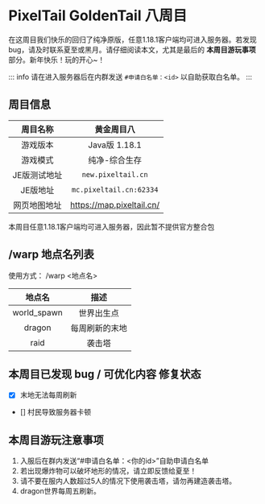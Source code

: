 # PixelTail GoldenTail 八周目

在这周目我们快乐的回归了纯净原版，任意1.18.1客户端均可进入服务器。若发现bug，请及时联系夏至或黑月。请仔细阅读本文，尤其是最后的 **本周目游玩事项** 部分。新年快乐！玩的开心~！

::: info
请在进入服务器后在内群发送 `#申请白名单：<id>` 以自助获取白名单。
:::

## 周目信息

|周目名称|**黄金周目八**|
| :----------------: | :----------------: |
|游戏版本|Java版 1.18.1|
|游戏模式|纯净-综合生存|
|JE版测试地址|`new.pixeltail.cn`|
|JE版地址|`mc.pixeltail.cn:62334`|
|网页地图地址|<https://map.pixeltail.cn/>|

本周目任意1.18.1客户端均可进入服务器，因此暂不提供官方整合包

## /warp 地点名列表

使用方式： /warp <地点名>

|地点名|描述|
| :----------------: | :----------------: |
|world_spawn|世界出生点|
|dragon|每周刷新的末地|
|raid|袭击塔|

## 本周目已发现 bug / 可优化内容 修复状态

<!---- 格式 -[] 内容 ----->
- [x] 末地无法每周刷新
- [] 村民导致服务器卡顿

## 本周目游玩注意事项

1. 入服后在群内发送“#申请白名单：<你的id>”自助申请白名单
1. 若出现爆炸物可以破坏地形的情况，请立即反馈给夏至！
2. 请不要在服内人数超过5人的情况下使用袭击塔，请勿再建造袭击塔。
3. dragon世界每周五刷新。
